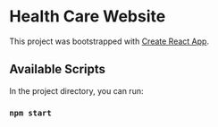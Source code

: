 # Health Care Website

This project was bootstrapped with [Create React App](https://github.com/facebook/create-react-app).

## Available Scripts

In the project directory, you can run:

### `npm start`

